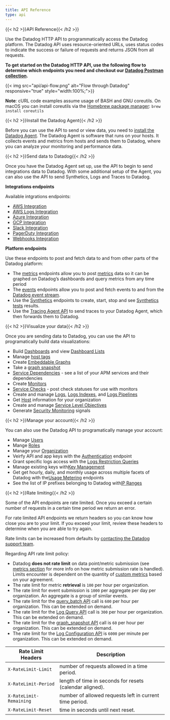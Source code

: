 ```yaml
---
title: API Reference
type: api
---
```


{{< h2 >}}API Reference{{< /h2 >}}

Use the Datadog HTTP API to programmatically access the Datadog platform. The Datadog API uses resource-oriented URLs, uses status codes to indicate the success or failure of requests and returns JSON from all requests.

**To get started on the Datadog HTTP API, use the following flow to determine which endpoints you need and checkout our [Datadog Postman collection][1].**

{{< img src="api/api-flow.png" alt="Flow through Datadog" responsive="true" style="width:100%;">}}

**Note**: cURL code examples assume usage of BASH and GNU coreutils. On macOS you can install coreutils via the [Homebrew package manager][2]: `brew install coreutils`

{{< h2 >}}Install the Datadog Agent{{< /h2 >}}

Before you can use the API to send or view data, you need to [install the Datadog Agent][3]. The Datadog Agent is software that runs on your hosts. It collects events and metrics from hosts and sends them to Datadog, where you can analyze your monitoring and performance data. 

{{< h2 >}}Send data to Datadog{{< /h2 >}}

Once you have the Datadog Agent set up, use the API to begin to send integrations data to Datadog. With some additional setup of the Agent, you can also use the API to send Synthetics, Logs and Traces to Datadog.

**Integrations endpoints**

Available intgrations endpoints:

- [AWS Integration][4]
- [AWS Logs Integration][5]
- [Azure Integration][6]
- [GCP Integration][7]
- [Slack Integration][8]
- [PagerDuty Integration][9]
- [Webhooks Integration][10]

**Platform endpoints**

Use these endpoints to post and fetch data to and from other parts of the Datadog platform: 

- The [metrics][11] endpoints allow you to post [metrics][12] data so it can be graphed on Datadog’s dashboards and query metrics from any time period
- The [events][13] endpoints allow you to post and fetch events to and from the [Datadog event stream][14].
- Use the [Synthetics][15] endpoints to create, start, stop and see [Synthetics tests][16] results.
- Use the [Tracing Agent API][17] to send traces to your Datadog Agent, which then forwards them to Datadog.

{{< h2 >}}Visualize your data{{< /h2 >}}

Once you are sending data to Datadog, you can use the API to programatically build data visualizations:

- Build [Dashboards][18] and view [Dashboard Lists][19]
- Manage [host tags][20]
- Create [Embeddable Graphs][21]
- Take a [graph snapshot][22]
- [Service Dependencies][23] - see a list of your APM services and their dependencies
- Create [Monitors][24]
- [Service Checks][25] - post check statuses for use with monitors
- Create and manage [Logs][26], [Logs Indexes][27], and [Logs Pipelines][28]
- Get [Host][20] information for your organization
- Create and manage [Service Level Objectives][29]
- Generate [Security Monitoring][30] signals

{{< h2 >}}Manage your account{{< /h2 >}}

You can also use the Datadog API to programatically manage your account:

- Manage [Users][31]
- Mange [Roles][32]
- Manage your [Organization][33]
- Veirfy API and app keys with the [Authentication][34] endpoint
- Grant specific logs access with the [Logs Restriction Queries][35]
- Manage existing keys with[Key Management][36]
- Get get hourly, daily, and monthly usage across multiple facets of Datadog with the[Usage Metering][37] endpoints
- See the list of IP prefixes belonging to Datadog with[IP Ranges][38]

{{< h2 >}}Rate limiting{{< /h2 >}}

Some of the API endpoints are rate limited. Once you exceed a certain number of requests in a certain time period we return an error.

For rate limited API endpoints we return headers so you can know how close you are to your limit. If you exceed your limit, review these headers to determine when you are able to try again.

Rate limits can be increased from defaults by [contacting the Datadog support team][39].

Regarding API rate limit policy:

- Datadog **does not rate limit** on data point/metric submission (see [metrics section][11] for more info on how metric submission rate is handled). Limits encounter is dependent on the quantity of [custom metrics][40] based on your agreement.
- The rate limit for metric **retrieval** is `100` per hour per organization.
- The rate limit for event submission is `1000` per aggregate per day per organization. An aggregate is a group of similar events.
- The rate limit for the [query_batch API][41] call is `600` per hour per organization. This can be extended on demand.
- The rate limit for the [Log Query API][42] call is `300` per hour per organization. This can be extended on demand.
- The rate limit for the [graph_snapshot API][22] call is `60` per hour per organization. This can be extended on demand.
- The rate limit for the [Log Configuration API][27] is `6000` per minute per organization. This can be extended on demand.

| Rate Limit Headers      | Description                                              |
| ----------------------- | -------------------------------------------------------- |
| `X-RateLimit-Limit`     | number of requests allowed in a time period.             |
| `X-RateLimit-Period`    | length of time in seconds for resets (calendar aligned). |
| `X-RateLimit-Remaining` | number of allowed requests left in current time period.  |
| `X-RateLimit-Reset`     | time in seconds until next reset.                        |

[1]: /getting_started/api
[2]: https://brew.sh
[3]: /getting_started/agent/
[4]: /api/v1/aws-integration/
[5]: /api/v1/aws-logs-integration/
[6]: /api/v1/azure-integration/
[7]: /api/v1/gcp-integration/
[8]: /api/v1/slack-integration/
[9]: /api/v1/pagerduty-integration/
[10]: /api/v1/webhooks-integration/
[11]: /api/v1/metrics/
[12]: /metrics/introduction/
[13]: /api/v1/events/
[14]: /events/
[15]: /api/v1/synthetics/
[16]: /synthetics/
[17]: /api/v1/tracing/
[18]: /api/v1/dashboards/
[19]: /api/v1/dashboard-lists/
[20]: /api/v1/hosts/
[21]: /api/v1/embeddable-graphs/
[22]: /api/v1/snapshots/
[23]: /api/v1/service-dependencies/
[24]: /api/v1/monitors/
[25]: /api/v1/service-checks/
[26]: /api/v1/logs/
[27]: /api/v1/logs-indexes/
[28]: /api/v1/logs-pipelines/
[29]: /api/v1/service-level-objectives/
[30]: /api/v2/security-monitoring/
[31]: /api/v1/users/
[32]: /api/v1/roles/
[33]: /api/v1/organizations/
[34]: /api/v1/authentication/
[35]: /api/v2/logs-restriction-queries/
[36]: /api/v1/key-management/
[37]: /api/v1/usage-metering/
[38]: /api/v1/ip-ranges/
[39]: /help/
[40]: /developers/metrics/custom_metrics/
[41]: /api/v1/metrics/#query-timeseries-points
[42]: /api/v1/logs/#get-a-list-of-logs
